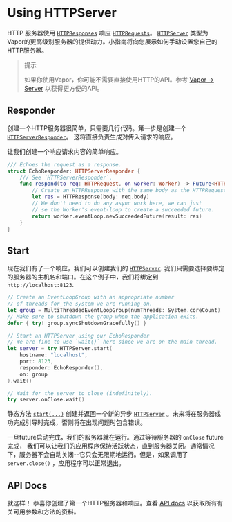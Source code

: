 # Using HTTPServer

HTTP 服务器使用 [`HTTPResponses`](https://api.vapor.codes/http/latest/HTTP/Structs/HTTPResponse.html) 响应 [`HTTPRequests`](https://api.vapor.codes/http/latest/HTTP/Structs/HTTPRequest.html)。 [`HTTPServer`](https://api.vapor.codes/http/latest/HTTP/Classes/HTTPServer.html) 类型为Vapor的更高级别服务器的提供动力。小指南将向您展示如何手动设置您自己的HTTP服务器。

> 提示
>
>	如果你使用Vapor，你可能不需要直接使用HTTP的API。参考 [Vapor &rarr; Server](../vapor/server.md) 以获得更方便的API。

## Responder

创建一个HTTP服务器很简单，只需要几行代码。第一步是创建一个 [`HTTPServerResponder`](https://api.vapor.codes/http/latest/HTTP/Protocols/HTTPServerResponder.html)。 这将直接负责生成对传入请求的响应。

让我们创建一个响应请求内容的简单响应。

```swift
/// Echoes the request as a response.
struct EchoResponder: HTTPServerResponder {
	/// See `HTTPServerResponder`.
    func respond(to req: HTTPRequest, on worker: Worker) -> Future<HTTPResponse> {
    	// Create an HTTPResponse with the same body as the HTTPRequest
    	let res = HTTPResponse(body: req.body)
    	// We don't need to do any async work here, we can just
    	// se the Worker's event-loop to create a succeeded future.
        return worker.eventLoop.newSucceededFuture(result: res)
    }
}
```

## Start

现在我们有了一个响应，我们可以创建我们的 [`HTTPServer`](https://api.vapor.codes/http/latest/HTTP/Classes/HTTPServer.html). 我们只需要选择要绑定的服务器的主机名和端口。在这个例子中，我们将绑定到 `http://localhost:8123`.

```swift
// Create an EventLoopGroup with an appropriate number
// of threads for the system we are running on.
let group = MultiThreadedEventLoopGroup(numThreads: System.coreCount)
// Make sure to shutdown the group when the application exits.
defer { try! group.syncShutdownGracefully() }

// Start an HTTPServer using our EchoResponder
// We are fine to use `wait()` here since we are on the main thread.
let server = try HTTPServer.start(
	hostname: "localhost", 
	port: 8123, 
	responder: EchoResponder(), 
	on: group
).wait()

// Wait for the server to close (indefinitely).
try server.onClose.wait()
```

静态方法 [`start(...)`](https://api.vapor.codes/http/latest/HTTP/Classes/HTTPServer.html#/s:4HTTP10HTTPServerC5startXeXeFZ) 创建并返回一个新的异步 [`HTTPServer`](https://api.vapor.codes/http/latest/HTTP/Classes/HTTPServer.html) 。未来将在服务器成功完成引导时完成，否则将在出现问题时包含错误。

一旦future启动完成，我们的服务器就在运行。通过等待服务器的 `onClose` future 完成， 我们可以让我们的应用程序保持活跃状态​​，直到服务器关闭。通常情况下，服务器不会自动关闭--它只会无限期地运行。但是，如果调用了 `server.close()` ，应用程序可以正常退出。

## API Docs

就这样！ 恭喜你创建了第一个HTTP服务器和响应。查看 [API docs](https://api.vapor.codes/http/latest/HTTP/index.html) 以获取所有有关可用参数和方法的资料。